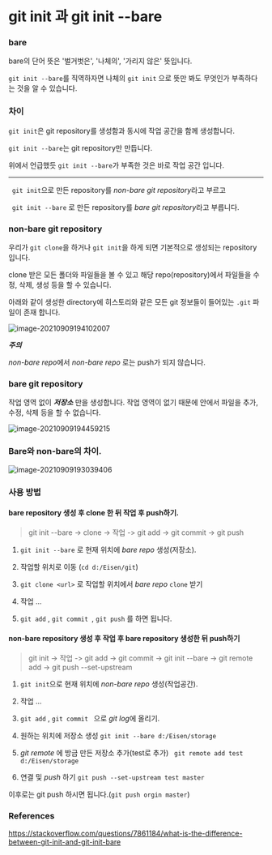# git init 과 git init --bare

### bare

bare의 단어 뜻은 '벌거벗은', '나체의', '가리지 않은' 뜻입니다.

```git init --bare```를 직역하자면 나체의 ```git init``` 으로 뜻만 봐도 무엇인가 부족하다는 것을 알 수 있습니다.

  

### 차이

```git init```은 git repository를 생성함과 동시에 작업 공간을 함께 생성합니다.

```git init --bare```는 git repository만 만듭니다.

위에서 언급했듯 ```git init --bare```가 부족한 것은 바로 작업 공간 입니다.

---



``` git init```으로 만든 repository를 *non-bare git repository*라고 부르고

``` git init --bare``` 로 만든 repository를 *bare git repository*라고 부릅니다.



### non-bare git repository

우리가 ```git clone```을 하거나 ```git init```을 하게 되면 기본적으로 생성되는 repository 입니다.

clone 받은 모든 폴더와 파일들을 볼 수 있고 해당 repo(repository)에서 파일들을 수정, 삭제, 생성 등을 할 수 있습니다.

아래와 같이 생성한 directory에 히스토리와 같은 모든 git 정보들이 들어있는 ```.git``` 파일이 존재 합니다.

![image-20210909194102007](https://raw.githubusercontent.com/KrGil/TIL/main/CS/Git/Bare_NonBare_git_repo.assets/image-20210909194102007.png)

***주의***

*non-bare repo*에서 *non-bare repo* 로는 push가 되지 않습니다.

### bare git repository

작업 영역 없이 *__저장소__* 만을 생성합니다. 작업 영역이 없기 때문에 안에서 파일을 추가, 수정, 삭제 등을 할 수 없습니다.

![image-20210909194459215](https://raw.githubusercontent.com/KrGil/TIL/main/CS/Git/Bare_NonBare_git_repo.assets/image-20210909194459215.png)



### Bare와 non-bare의 차이.

![image-20210909193039406](https://raw.githubusercontent.com/KrGil/TIL/main/CS/Git/Bare_NonBare_git_repo.assets/image-20210909193039406.png)

### 사용 방법

#### bare repository 생성 후 clone 한 뒤 작업 후 push하기.

> git init --bare -> clone -> 작업 -> git add -> git commit -> git push

1. ``` git init --bare ``` 로 현재 위치에 *bare repo* 생성(저장소).

2. 작업할 위치로 이동 (```cd d:/Eisen/git```)

3. ```git clone <url>``` 로 작업할 위치에서 *bare repo* ```clone``` 받기

4. 작업 ...

5. ``` git add ``` , ```git commit ```, ```git push``` 를 하면 됩니다.



#### non-bare repository 생성 후 작업 후 bare repository 생성한 뒤 push하기

> git init -> 작업 -> git add -> git commit -> git init --bare <url> -> git remote add <name><url> -> git push --set-upstream <name> <branch> 

1. ``` git init ```으로 현재 위치에 *non-bare repo* 생성(작업공간).

2. 작업 ...

3. ``` git add ``` , ```git commit ``` 으로 *git log*에 올리기.

4. 원하는 위치에 저장소 생성 ``` git init --bare d:/Eisen/storage ```

5. *git remote* 에 방금 만든 저장소 추가(test로 추가) ``` git remote add test d:/Eisen/storage``` 

6. 연결 및 *push* 하기 ```git push --set-upstream test master```

이후로는 git push <name><branch> 하시면 됩니다.(```git push orgin master```)





### References

https://stackoverflow.com/questions/7861184/what-is-the-difference-between-git-init-and-git-init-bare

